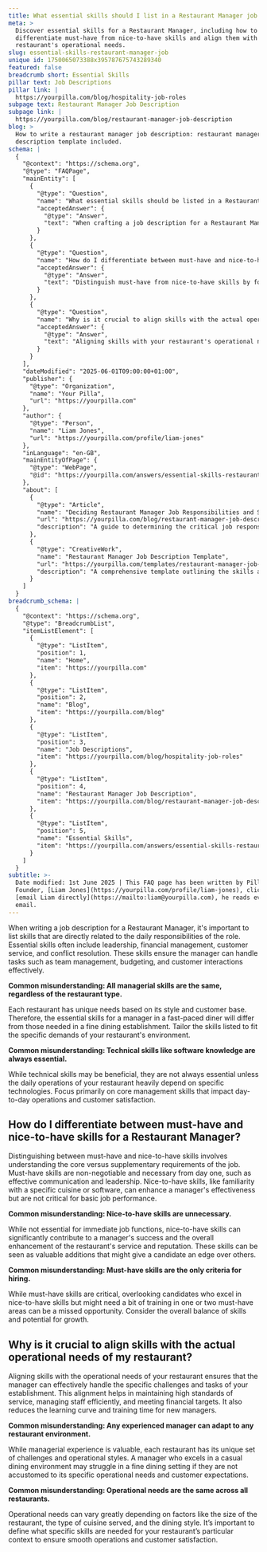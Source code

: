 ```yaml
---
title: What essential skills should I list in a Restaurant Manager job description?
meta: >
  Discover essential skills for a Restaurant Manager, including how to
  differentiate must-have from nice-to-have skills and align them with your
  restaurant's operational needs.
slug: essential-skills-restaurant-manager-job
unique id: 1750065073388x395787675743289340
featured: false
breadcrumb short: Essential Skills
pillar text: Job Descriptions
pillar link: |
  https://yourpilla.com/blog/hospitality-job-roles
subpage text: Restaurant Manager Job Description
subpage link: |
  https://yourpilla.com/blog/restaurant-manager-job-description
blog: >
  How to write a restaurant manager job description: restaurant manager job
  description template included.
schema: |
  {
    "@context": "https://schema.org",
    "@type": "FAQPage",
    "mainEntity": [
      {
        "@type": "Question",
        "name": "What essential skills should be listed in a Restaurant Manager job description?",
        "acceptedAnswer": {
          "@type": "Answer",
          "text": "When crafting a job description for a Restaurant Manager, include skills directly related to the role's daily responsibilities. Essential skills include leadership, financial management, customer service, and conflict resolution. These skills enable the manager to effectively handle team management, budgeting, and customer interactions. Tailor the skills to match the unique demands of your restaurant's style and customer base."
        }
      },
      {
        "@type": "Question",
        "name": "How do I differentiate between must-have and nice-to-have skills for a Restaurant Manager?",
        "acceptedAnswer": {
          "@type": "Answer",
          "text": "Distinguish must-have from nice-to-have skills by focusing on core versus supplementary job requirements. Must-have skills are crucial for immediate performance, like effective communication and leadership, while nice-to-have skills, such as specific cuisine knowledge, enhance a manager's effectiveness but are not essential for basic job functions. Consider candidates' overall skill sets and potential for growth."
        }
      },
      {
        "@type": "Question",
        "name": "Why is it crucial to align skills with the actual operational needs of a restaurant?",
        "acceptedAnswer": {
          "@type": "Answer",
          "text": "Aligning skills with your restaurant's operational needs is essential for effective management. This ensures the manager can adeptly handle your establishment's specific challenges and tasks, maintain high service standards, manage staff efficiently, and meet financial targets. It also helps in reducing the learning curve and training time for new managers."
        }
      }
    ],
    "dateModified": "2025-06-01T09:00:00+01:00",
    "publisher": {
      "@type": "Organization",
      "name": "Your Pilla",
      "url": "https://yourpilla.com"
    },
    "author": {
      "@type": "Person",
      "name": "Liam Jones",
      "url": "https://yourpilla.com/profile/liam-jones"
    },
    "inLanguage": "en-GB",
    "mainEntityOfPage": {
      "@type": "WebPage",
      "@id": "https://yourpilla.com/answers/essential-skills-restaurant-manager-job"
    },
    "about": [
      {
        "@type": "Article",
        "name": "Deciding Restaurant Manager Job Responsibilities and Skills",
        "url": "https://yourpilla.com/blog/restaurant-manager-job-description",
        "description": "A guide to determining the critical job responsibilities and essential skills needed for a Restaurant Manager role."
      },
      {
        "@type": "CreativeWork",
        "name": "Restaurant Manager Job Description Template",
        "url": "https://yourpilla.com/templates/restaurant-manager-job-description",
        "description": "A comprehensive template outlining the skills and roles required for a Restaurant Manager, aiding in job description creation."
      }
    ]
  }
breadcrumb_schema: |
  {
    "@context": "https://schema.org",
    "@type": "BreadcrumbList",
    "itemListElement": [
      {
        "@type": "ListItem",
        "position": 1,
        "name": "Home",
        "item": "https://yourpilla.com"
      },
      {
        "@type": "ListItem",
        "position": 2,
        "name": "Blog",
        "item": "https://yourpilla.com/blog"
      },
      {
        "@type": "ListItem",
        "position": 3,
        "name": "Job Descriptions",
        "item": "https://yourpilla.com/blog/hospitality-job-roles"
      },
      {
        "@type": "ListItem",
        "position": 4,
        "name": "Restaurant Manager Job Description",
        "item": "https://yourpilla.com/blog/restaurant-manager-job-description"
      },
      {
        "@type": "ListItem",
        "position": 5,
        "name": "Essential Skills",
        "item": "https://yourpilla.com/answers/essential-skills-restaurant-manager-job"
      }
    ]
  }
subtitle: >-
  Date modified: 1st June 2025 | This FAQ page has been written by Pilla
  Founder, [Liam Jones](https://yourpilla.com/profile/liam-jones), click to
  [email Liam directly](https://mailto:liam@yourpilla.com), he reads every
  email.
---
```

When writing a job description for a Restaurant Manager, it's important to list skills that are directly related to the daily responsibilities of the role. Essential skills often include leadership, financial management, customer service, and conflict resolution. These skills ensure the manager can handle tasks such as team management, budgeting, and customer interactions effectively.

**Common misunderstanding: All managerial skills are the same, regardless of the restaurant type.**

Each restaurant has unique needs based on its style and customer base. Therefore, the essential skills for a manager in a fast-paced diner will differ from those needed in a fine dining establishment. Tailor the skills listed to fit the specific demands of your restaurant's environment.

**Common misunderstanding: Technical skills like software knowledge are always essential.**

While technical skills may be beneficial, they are not always essential unless the daily operations of your restaurant heavily depend on specific technologies. Focus primarily on core management skills that impact day-to-day operations and customer satisfaction.

## How do I differentiate between must-have and nice-to-have skills for a Restaurant Manager?

Distinguishing between must-have and nice-to-have skills involves understanding the core versus supplementary requirements of the job. Must-have skills are non-negotiable and necessary from day one, such as effective communication and leadership. Nice-to-have skills, like familiarity with a specific cuisine or software, can enhance a manager's effectiveness but are not critical for basic job performance.

**Common misunderstanding: Nice-to-have skills are unnecessary.**

While not essential for immediate job functions, nice-to-have skills can significantly contribute to a manager's success and the overall enhancement of the restaurant's service and reputation. These skills can be seen as valuable additions that might give a candidate an edge over others.

**Common misunderstanding: Must-have skills are the only criteria for hiring.**

While must-have skills are critical, overlooking candidates who excel in nice-to-have skills but might need a bit of training in one or two must-have areas can be a missed opportunity. Consider the overall balance of skills and potential for growth.

## Why is it crucial to align skills with the actual operational needs of my restaurant?

Aligning skills with the operational needs of your restaurant ensures that the manager can effectively handle the specific challenges and tasks of your establishment. This alignment helps in maintaining high standards of service, managing staff efficiently, and meeting financial targets. It also reduces the learning curve and training time for new managers.

**Common misunderstanding: Any experienced manager can adapt to any restaurant environment.**

While managerial experience is valuable, each restaurant has its unique set of challenges and operational styles. A manager who excels in a casual dining environment may struggle in a fine dining setting if they are not accustomed to its specific operational needs and customer expectations.

**Common misunderstanding: Operational needs are the same across all restaurants.**

Operational needs can vary greatly depending on factors like the size of the restaurant, the type of cuisine served, and the dining style. It’s important to define what specific skills are needed for your restaurant’s particular context to ensure smooth operations and customer satisfaction.
